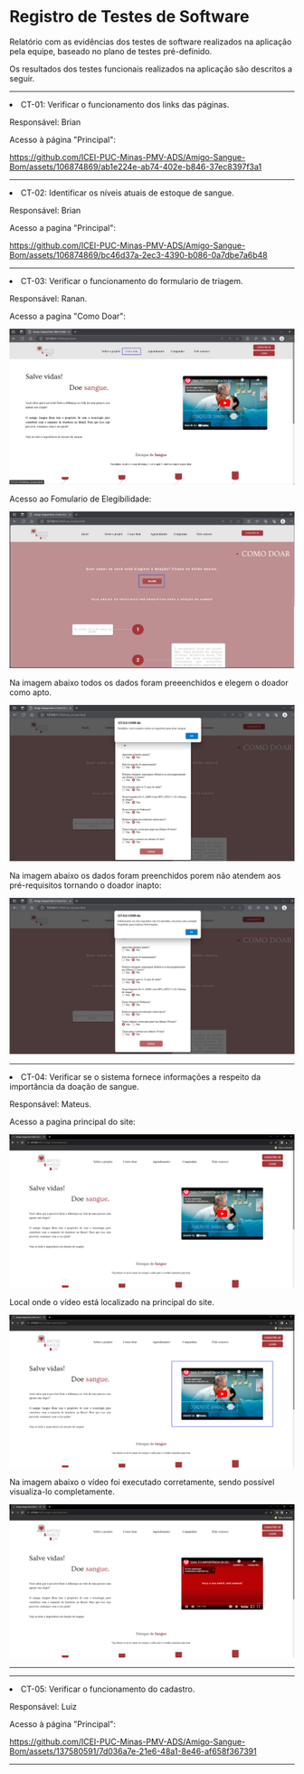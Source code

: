 # Registro de Testes de Software

Relatório com as evidências dos testes de software realizados na aplicação pela equipe, baseado no plano de testes pré-definido.

Os resultados dos testes funcionais realizados na aplicação são descritos a seguir. 

<hr>
  
  <li> CT-01: Verificar o funcionamento dos links das páginas.

  Responsável: Brian
    
  <p>Acesso à página "Principal":</p>
    
https://github.com/ICEI-PUC-Minas-PMV-ADS/Amigo-Sangue-Bom/assets/106874869/ab1e224e-ab74-402e-b846-37ec8397f3a1

  </li>

 <hr>


  <li> CT-02: Identificar os níveis atuais de estoque de sangue.

  Responsável: Brian
    
  <p>Acesso a pagina "Principal":</p>
    


https://github.com/ICEI-PUC-Minas-PMV-ADS/Amigo-Sangue-Bom/assets/106874869/bc46d37a-2ec3-4390-b086-0a7dbe7a6b48



  </li>

 <hr> 

  <li> CT-03: Verificar o funcionamento do formulario de triagem.

  Responsável: Ranan.
    
  <p>Acesso a pagina "Como Doar":</p>
    
![Teste RF02 _ 01](https://github.com/ICEI-PUC-Minas-PMV-ADS/Amigo-Sangue-Bom/blob/main/documentos/img/Teste%20RF02%20_%2001.jpg)

  <p>Acesso ao Fomulario de Elegibilidade:</p>
    
![Teste RF02 _ 02.jpg](https://github.com/ICEI-PUC-Minas-PMV-ADS/Amigo-Sangue-Bom/blob/main/documentos/img/Teste%20RF02%20_%2002.jpg)

  <p> Na imagem abaixo todos os dados foram preeenchidos e elegem o doador como apto.</p>
    
![Teste RF02 _ 03](https://github.com/ICEI-PUC-Minas-PMV-ADS/Amigo-Sangue-Bom/blob/main/documentos/img/Teste%20RF02%20_%2003.jpg)

  <p>Na imagem abaixo os dados foram preenchidos porem não atendem aos pré-requisitos tornando o doador inapto:</p>
    
![Teste RF02 _ 04](https://github.com/ICEI-PUC-Minas-PMV-ADS/Amigo-Sangue-Bom/blob/main/documentos/img/Teste%20RF02%20_%2004.jpg)



  </li>
  <hr>

  
<li> CT-04: Verificar se o sistema fornece informações a respeito da importância da doação de sangue.

  Responsável: Mateus.
    
  <p>Acesso a pagina principal do site:</p>
    
![Teste RF03 _ 01](https://github.com/ICEI-PUC-Minas-PMV-ADS/Amigo-Sangue-Bom/blob/main/documentos/img/Teste%20RF03_01.png)

  <p>Local onde o vídeo está localizado na principal do site.</p>
    
![Teste RF03 _ 02.jpg](https://github.com/ICEI-PUC-Minas-PMV-ADS/Amigo-Sangue-Bom/blob/main/documentos/img/Teste%20RF03_02.png)

  <p> Na imagem abaixo o vídeo foi executado corretamente, sendo possível visualiza-lo completamente.</p>
    
![Teste RF03 _ 03](https://github.com/ICEI-PUC-Minas-PMV-ADS/Amigo-Sangue-Bom/blob/main/documentos/img/Teste%20RF03_03.png)

  </li>
  <hr>

  <hr>
  
  <li> CT-05: Verificar o funcionamento do cadastro.

  Responsável: Luiz
    
  <p>Acesso à página "Principal":</p>
    

https://github.com/ICEI-PUC-Minas-PMV-ADS/Amigo-Sangue-Bom/assets/137580591/7d036a7e-21e6-48a1-8e46-af658f367391


  </li>

 <hr>
